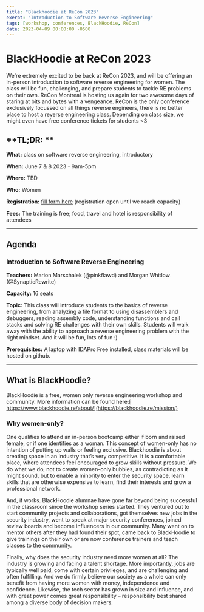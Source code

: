 ```yaml
---
title: "Blackhoodie at ReCon 2023"
exerpt: "Introduction to Software Reverse Engineering"
tags: [workshop, conferences, BlackHoodie, ReCon]
date: 2023-04-09 00:00:00 -0500
---
```


# **BlackHoodie at ReCon 2023**

We're extremely excited to be back at ReCon 2023, and will be offering an in-person introduction to software reverse engineering for women. The class will be fun, challenging, and prepare students to tackle RE problems on their own. ReCon Montreal is hosting us again for two awesome days of staring at bits and bytes with a vengeance. ReCon is the only conference exclusively focussed on all things reverse engineers, there is no better place to host a reverse engineering class. Depending on class size, we might even have free conference tickets for students <3


## **TL;DR: **

**What:** class on software reverse engineering, introductory

**When:** June 7 & 8 2023 - 9am-5pm

**Where:** TBD

**Who:** Women

**Registration:** [fill form here](https://docs.google.com/forms/d/e/1FAIpQLSdMpVK9oxKd7pFCGrfvNeMLUfGCAEs6ysIigHqE7v1vEFL2Bg/viewform?usp=sf_link) (registration open until we reach capacity)

**Fees:** The training is free; food, travel and hotel is responsibility of attendees


---


## **Agenda**


### **Introduction to Software Reverse Engineering**

**Teachers:** Marion Marschalek (@pinkflawd) and Morgan Whitlow (@SynapticRewrite)

**Capacity:** 16 seats

**Topic:** This class will introduce students to the basics of reverse engineering, from analyzing a file format to using disassemblers and debuggers, reading assembly code, understanding functions and call stacks and solving RE challenges with their own skills. Students will walk away with the ability to approach a reverse engineering problem with the right mindset. And it will be fun, lots of fun :)  

**Prerequisites:** A laptop with IDAPro Free installed, class materials will be hosted on github. 


---


## **What is BlackHoodie?**

BlackHoodie is a free, women only reverse engineering workshop and community. More information can be found here:[ https://www.blackhoodie.re/about/](https://blackhoodie.re/mission/)


### **Why women-only?**

One qualifies to attend an in-person bootcamp either if born and raised female, or if one identifies as a woman. This concept of women-only has no intention of putting up walls or feeling exclusive. Blackhoodie is about creating space in an industry that’s very competitive. It is a comfortable place, where attendees feel encouraged to grow skills without pressure. We do what we do, not to create women-only bubbles, as contradicting as it might sound, but to enable a minority to enter the security space, learn skills that are otherwise expensive to learn, find their interests and grow a professional network.

And, it works. BlackHoodie alumnae have gone far beyond being successful in the classroom since the workshop series started. They ventured out to start community projects and collaborations, got themselves new jobs in the security industry, went to speak at major security conferences, joined review boards and become influencers in our community. Many went on to mentor others after they had found their spot, came back to BlackHoodie to give trainings on their own or are now conference trainers and teach classes to the community.

Finally, why does the security industry need more women at all? The industry is growing and facing a talent shortage. More importantly, jobs are typically well paid, come with certain privileges, and are challenging and often fulfilling. And we do firmly believe our society as a whole can only benefit from having more women with money, independence and confidence. Likewise, the tech sector has grown in size and influence, and with great power comes great responsibility – responsibility best shared among a diverse body of decision makers.





